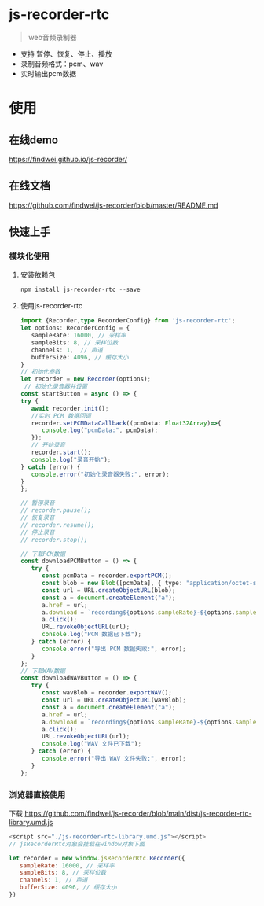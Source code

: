 # js-recorder-rtc

> web音频录制器 

- 支持 暂停、恢复、停止、播放
- 录制音频格式：pcm、wav
- 实时输出pcm数据

# 使用

## 在线demo

   https://findwei.github.io/js-recorder/

## 在线文档

 https://github.com/findwei/js-recorder/blob/master/README.md

## 快速上手

### 模块化使用

1. 安装依赖包
   ```ts
   npm install js-recorder-rtc --save
   ```
2. 使用js-recorder-rtc
   ```ts
   import {Recorder,type RecorderConfig} from 'js-recorder-rtc';
   let options: RecorderConfig = {
      sampleRate: 16000, // 采样率
      sampleBits: 8, // 采样位数
      channels: 1,  // 声道
      bufferSize: 4096, // 缓存大小
   }
   // 初始化参数
   let recorder = new Recorder(options);
    // 初始化录音器并设置
   const startButton = async () => {
   try {
      await recorder.init();
      //实时 PCM 数据回调
      recorder.setPCMDataCallback((pcmData: Float32Array)=>{
         console.log("pcmData:", pcmData);
      }); 
      // 开始录音
      recorder.start();
      console.log("录音开始");
   } catch (error) {
      console.error("初始化录音器失败:", error);
   }
   };

   // 暂停录音
   // recorder.pause();
   // 恢复录音
   // recorder.resume();
   // 停止录音
   // recorder.stop();

   // 下载PCM数据
   const downloadPCMButton = () => {
      try {
         const pcmData = recorder.exportPCM();
         const blob = new Blob([pcmData], { type: "application/octet-stream" });
         const url = URL.createObjectURL(blob);
         const a = document.createElement("a");
         a.href = url;
         a.download = `recording${options.sampleRate}-${options.sampleBits}-${options.channels}-${Date.now()}.pcm`;
         a.click();
         URL.revokeObjectURL(url);
         console.log("PCM 数据已下载");
      } catch (error) {
         console.error("导出 PCM 数据失败:", error);
      }
   };
   // 下载WAV数据
   const downloadWAVButton = () => {
      try {
         const wavBlob = recorder.exportWAV();
         const url = URL.createObjectURL(wavBlob);
         const a = document.createElement("a");
         a.href = url;
         a.download = `recording${options.sampleRate}-${options.sampleBits}-${options.channels}-${Date.now()}.wav`;
         a.click();
         URL.revokeObjectURL(url);
         console.log("WAV 文件已下载");
      } catch (error) {
         console.error("导出 WAV 文件失败:", error);
      }
   };

   ```
### 浏览器直接使用
  
下载 https://github.com/findwei/js-recorder/blob/main/dist/js-recorder-rtc-library.umd.js
   ```js
   <script src="./js-recorder-rtc-library.umd.js"></script>
   // jsRecorderRtc对象会挂载在window对象下面 
   ```
   ```js
   let recorder = new window.jsRecorderRtc.Recorder({
      sampleRate: 16000, // 采样率
      sampleBits: 8, // 采样位数
      channels: 1, // 声道
      bufferSize: 4096, // 缓存大小
   })
   ```


